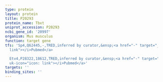 ```yaml
---
type: protein
layout: protein
title: P20293
protein_name: Tbxt
uniprot_accession: P20293
ncbi_gene_id: '20997'
organism: Mus musculus
function: target gene
tfs: 'Sp4,Q62445,-,TRED,inferred by curator,&ensp;<a href="-" target="_blank"><i uk-icon="icon:
  link"></i>Pubmed</a>

  Etv4,P28322,18612,TRED,inferred by curator,&ensp;<a href="-" target="_blank"><i
  uk-icon="icon: link"></i>Pubmed</a>'
targets: ''
binding_sites: ''
---
```

